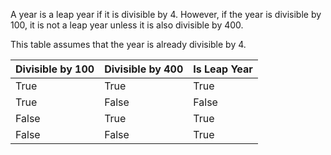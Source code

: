 A year is a leap year if it is divisible by 4. However, if the year is divisible by 100, it is not a leap year unless it is also divisible by 400.

This table assumes that the year is already divisible by 4.

| Divisible by 100 | Divisible by 400 | Is Leap Year |
| ---------------- | ---------------- | ------------ |
| True             | True             | True         |
| True             | False            | False        |
| False            | True             | True         |
| False            | False            | True         |
